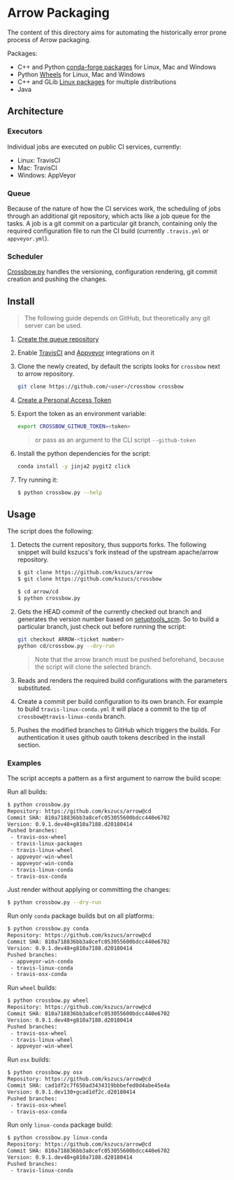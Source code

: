# Arrow Packaging

The content of this directory aims for automating the historically error prone
process of Arrow packaging.

Packages:
- C++ and Python [conda-forge packages](conda-recipes) for Linux, Mac and
  Windows
- Python [Wheels](python-wheels) for Linux, Mac and Windows
- C++ and GLib [Linux packages](linux-packages) for multiple distributions
- Java

## Architecture

### Executors

Individual jobs are executed on public CI services, currently:
- Linux: TravisCI
- Mac: TravisCI
- Windows: AppVeyor

### Queue

Because of the nature of how the CI services work, the scheduling of jobs
through an additional git repository, which acts like a job queue for the tasks.
A job is a git commit on a particular git branch, containing only the required
configuration file to run the CI build (currently `.travis.yml` or `appveyor.yml`).

### Scheduler

[Crossbow.py](crossbow.py) handles the versioning, configuration rendering, git
commit creation and pushing the changes.


## Install

> The following guide depends on GitHub, but theoretically any git server can be
> used.

1. [Create the queue
   repository](https://help.github.com/articles/creating-a-new-repository)
2. Enable [TravisCI](https://travis-ci.org/getting_started) and
   [Appveyor](https://www.appveyor.com/docs/) integrations on it
3. Clone the newly created, by default the scripts looks for `crossbow` next to
   arrow repository.

   ```bash
   git clone https://github.com/<user>/crossbow crossbow
   ```

4. [Create a Personal Access
   Token](https://help.github.com/articles/creating-a-personal-access-token-for-the-command-line/)
5. Export the token as an environment variable:

   ```bash
   export CROSSBOW_GITHUB_TOKEN=<token>
   ```

   > or pass as an argument to the CLI script `--github-token`

6. Install the python dependencies for the script:

   ```bash
   conda install -y jinja2 pygit2 click
   ```
7. Try running it:
   ```bash
   $ python crossbow.py --help
   ```


## Usage

The script does the following:

1. Detects the current repository, thus supports forks. The following snippet
   will build kszucs's fork instead of the upstream apache/arrow repository.

   ```bash
   $ git clone https://github.com/kszucs/arrow
   $ git clone https://github.com/kszucs/crossbow

   $ cd arrow/cd
   $ python crossbow.py
   ```

2. Gets the HEAD commit of the currently checked out branch and generates
   the version number based on [setuptools_scm](https://pypi.python.org/pypi/setuptools_scm).
   So to build a particular branch, just check out before running the script:

   ```bash
   git checkout ARROW-<ticket number>
   python cd/crossbow.py --dry-run
   ```

   > Note that the arrow branch must be pushed beforehand, because the script
   > will clone the selected branch.

3. Reads and renders the required build configurations with the parameters
   substituted.
2. Create a commit per build configuration to its own branch. For example
   to build `travis-linux-conda.yml` it will place a commit to the tip of
   `crossbow@travis-linux-conda` branch.
3. Pushes the modified branches to GitHub which triggers the builds.
   For authentication it uses github oauth tokens described in the install
   section.


### Examples

The script accepts a pattern as a first argument to narrow the build scope:

Run all builds:

```bash
$ python crossbow.py
Repository: https://github.com/kszucs/arrow@cd
Commit SHA: 810a718836bb3a8cefc053055600bdcc440e6702
Version: 0.9.1.dev48+g810a7188.d20180414
Pushed branches:
 - travis-osx-wheel
 - travis-linux-packages
 - travis-linux-wheel
 - appveyor-win-wheel
 - appveyor-win-conda
 - travis-linux-conda
 - travis-osx-conda
```

Just render without applying or committing the changes:

```bash
$ python crossbow.py --dry-run
```

Run only `conda` package builds but on all platforms:

```bash
$ python crossbow.py conda
Repository: https://github.com/kszucs/arrow@cd
Commit SHA: 810a718836bb3a8cefc053055600bdcc440e6702
Version: 0.9.1.dev48+g810a7188.d20180414
Pushed branches:
 - appveyor-win-conda
 - travis-linux-conda
 - travis-osx-conda
```

Run `wheel` builds:

```bash
$ python crossbow.py wheel
Repository: https://github.com/kszucs/arrow@cd
Commit SHA: 810a718836bb3a8cefc053055600bdcc440e6702
Version: 0.9.1.dev48+g810a7188.d20180414
Pushed branches:
 - travis-osx-wheel
 - travis-linux-wheel
 - appveyor-win-wheel
```

Run `osx` builds:

```bash
$ python crossbow.py osx
Repository: https://github.com/kszucs/arrow@cd
Commit SHA: cad1df2c7f650ad3434319bbbefed0d4abe45e4a
Version: 0.9.1.dev130+gcad1df2c.d20180414
Pushed branches:
 - travis-osx-wheel
 - travis-osx-conda
```

Run only `linux-conda` package build:

```bash
$ python crossbow.py linux-conda
Repository: https://github.com/kszucs/arrow@cd
Commit SHA: 810a718836bb3a8cefc053055600bdcc440e6702
Version: 0.9.1.dev48+g810a7188.d20180414
Pushed branches:
 - travis-linux-conda
```

